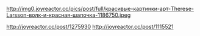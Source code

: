 http://img0.joyreactor.cc/pics/post/full/красивые-картинки-арт-Therese-Larsson-волк-и-красная-шапочка-1186750.jpeg

http://joyreactor.cc/post/1275930
http://joyreactor.cc/post/1115521
